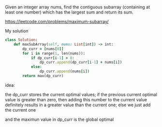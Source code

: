 Given an integer array nums, find the contiguous subarray (containing at least one number) which has the largest sum and return its sum.

https://leetcode.com/problems/maximum-subarray/

My solution

```ruby
class Solution:
    def maxSubArray(self, nums: List[int]) -> int:
        dp_curr = [nums[0]]
        for i in range(1, len(nums)):
            if dp_curr[i-1] > 0:
                dp_curr.append(dp_curr[i-1] + nums[i])
            else:
                dp_curr.append(nums[i])
        return max(dp_curr)
```

idea:

the dp_curr stores the current optimal values; if the previous current optimal value is greater than zero, then
adding this number to the current value definitely results in a greater value than the current one;
else we just add the current one

and the maximun value in dp_curr is the global optimal
